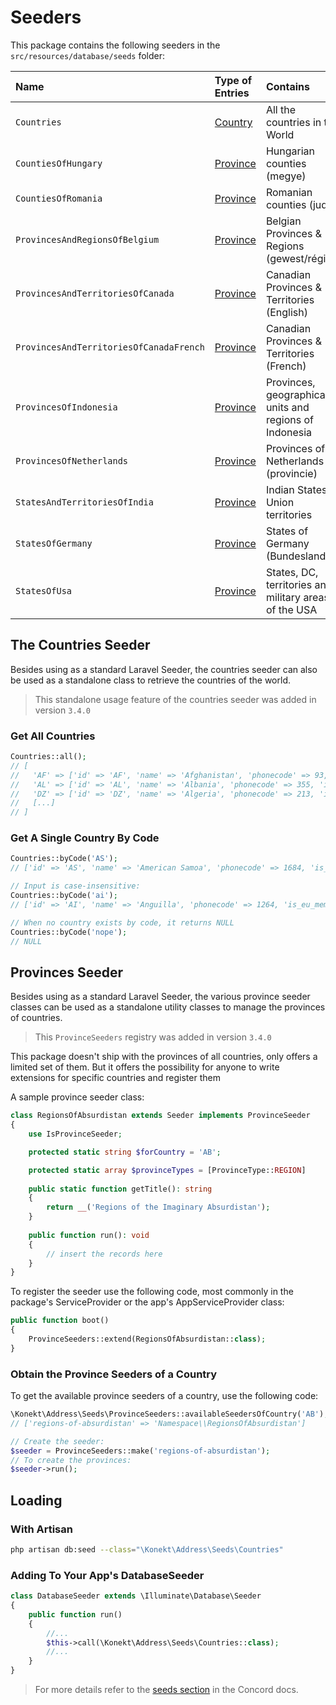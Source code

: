 # Seeders

This package contains the following seeders in the `src/resources/database/seeds` folder:

| Name                                    | Type of Entries         | Contains                                               |
|:----------------------------------------|:------------------------|:-------------------------------------------------------|
| `Countries`                             | [Country](country.md)   | All the countries in the World                         |
| `CountiesOfHungary`                     | [Province](province.md) | Hungarian counties (megye)                             |
| `CountiesOfRomania`                     | [Province](province.md) | Romanian counties (județ)                              |
| `ProvincesAndRegionsOfBelgium`          | [Province](province.md) | Belgian Provinces & Regions (gewest/région)            |
| `ProvincesAndTerritoriesOfCanada`       | [Province](province.md) | Canadian Provinces & Territories (English)             |
| `ProvincesAndTerritoriesOfCanadaFrench` | [Province](province.md) | Canadian Provinces & Territories (French)              |
| `ProvincesOfIndonesia`                  | [Province](province.md) | Provinces, geographical units and regions of Indonesia |
| `ProvincesOfNetherlands`                | [Province](province.md) | Provinces of Netherlands (provincie)                   |
| `StatesAndTerritoriesOfIndia`           | [Province](province.md) | Indian States & Union territories                      |
| `StatesOfGermany`                       | [Province](province.md) | States of Germany (Bundesland)                         |
| `StatesOfUsa`                           | [Province](province.md) | States, DC, territories and military areas of the USA  |

## The Countries Seeder

Besides using as a standard Laravel Seeder, the countries seeder can also be used as a standalone class to retrieve the
countries of the world.

> This standalone usage feature of the countries seeder was added in version `3.4.0`

### Get All Countries

```php
Countries::all();
// [
//   'AF' => ['id' => 'AF', 'name' => 'Afghanistan', 'phonecode' => 93, 'is_eu_member' => 0],
//   'AL' => ['id' => 'AL', 'name' => 'Albania', 'phonecode' => 355, 'is_eu_member' => 0],
//   'DZ' => ['id' => 'DZ', 'name' => 'Algeria', 'phonecode' => 213, 'is_eu_member' => 0],
//   [...]
// ]
```

### Get A Single Country By Code

```php
Countries::byCode('AS');
// ['id' => 'AS', 'name' => 'American Samoa', 'phonecode' => 1684, 'is_eu_member' => 0]

// Input is case-insensitive:
Countries::byCode('ai');
// ['id' => 'AI', 'name' => 'Anguilla', 'phonecode' => 1264, 'is_eu_member' => 0],

// When no country exists by code, it returns NULL
Countries::byCode('nope');
// NULL
```

## Provinces Seeder

Besides using as a standard Laravel Seeder, the various province seeder classes can be used as a standalone utility classes
to manage the provinces of countries.

> This `ProvinceSeeders` registry was added in version `3.4.0`

This package doesn't ship with the provinces of all countries, only offers a limited set of them.
But it offers the possibility for anyone to write extensions for specific countries and register them

A sample province seeder class:

```php
class RegionsOfAbsurdistan extends Seeder implements ProvinceSeeder
{
    use IsProvinceSeeder;

    protected static string $forCountry = 'AB';

    protected static array $provinceTypes = [ProvinceType::REGION]
    
    public static function getTitle(): string
    {
        return __('Regions of the Imaginary Absurdistan');
    }
    
    public function run(): void
    {
        // insert the records here        
    }
}
```

To register the seeder use the following code, most commonly in the package's ServiceProvider or the app's AppServiceProvider class:

```php
public function boot()
{
    ProvinceSeeders::extend(RegionsOfAbsurdistan::class);
}
```

### Obtain the Province Seeders of a Country

To get the available province seeders of a country, use the following code:

```php
\Konekt\Address\Seeds\ProvinceSeeders::availableSeedersOfCountry('AB');
// ['regions-of-absurdistan' => 'Namespace\\RegionsOfAbsurdistan']

// Create the seeder:
$seeder = ProvinceSeeders::make('regions-of-absurdistan');
// To create the provinces:
$seeder->run();
```

## Loading

### With Artisan

```bash
php artisan db:seed --class="\Konekt\Address\Seeds\Countries"
```

### Adding To Your App's DatabaseSeeder

```php
class DatabaseSeeder extends \Illuminate\Database\Seeder
{
    public function run()
    {
        //...
        $this->call(\Konekt\Address\Seeds\Countries::class);
        //...
    }
}
```

> For more details refer to the [seeds section](https://konekt.dev/concord/1.3/seeds) in the Concord
> docs.
